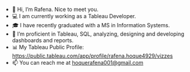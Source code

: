 - 👋 Hi, I’m Rafena. Nice to meet you.
- 💻 I am currently working as a Tableau Developer.
- 🎓 I have recently graduated with a MS in Information Systems.
- 🌱 I’m proficient in Tableau, SQL, analyzing, designing and developing dashboards and reports.
- 📊 My Tableau Public Profile: https://public.tableau.com/app/profile/rafena.hoque4929/vizzes
- 📫 You can reach me at hoquerafena001@gmail.com

<!---
hqrafena/hqrafena is a ✨ special ✨ repository because its `README.md` (this file) appears on your GitHub profile.
You can click the Preview link to take a look at your changes.
--->
